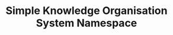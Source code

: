 ---
schema: namespace
title: Simple Knowledge Organisation System Namespace
notes: <span style='color:BlueViolet'>Namespace</span> This the fully annotated Simple Knowledge Organisation System Namespace
organization: DataScientia Foundation
resources:
  - name: SKOS_Namespace.xls
    url: >-
      http://git.knowdive.disi.unitn.it:8080/knowledge/LiveKnowledge/CREP_NKC/ontologies/SKOS/SKOS-namespace/raw/master/SKOS-Namespace.csv
    format: xls
    description: >-
      This is the file representing the Simple Knowledge Organisation System (SKOS) namespace
version: v0
prefix: SKOS
ns_license: Creative Commons
publisher: DataScientia
annotator: Mayukh Bagchi
owner: DataScientia
other_Namespaces_Reused: rdf
generation_DateTime: 30/04/2024
language: en
type:
  - Namespace
translators: none
keywords: concept schemes
validator: 'Mayukh Bagchi'
reference_teleontology: to be added
reference_UKC_Version: to be added
project_Page: https://ds.datascientia.eu/community/public/projects/26
category:
  - Knowledge Organization
---
